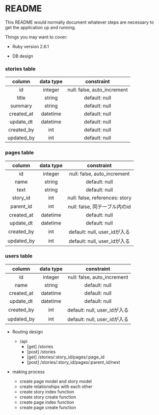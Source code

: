 # README

This README would normally document whatever steps are necessary to get the
application up and running.

Things you may want to cover:

* Ruby version
2.6.1

* DB design

### stories table

|column|data type|constraint|  
| :----: | :----: | :---: |
|id|integer|null: false, auto_increment|
|title|string|default: null|
|summary|string|default: null|
|created_at|datetime|default: null|
|update_dt|datetime|default: null|
|created_by|int|default: null|
|updated_by|int|default: null|

### pages table

|column|data type|constraint|  
| :----: | :----: | :---: |
|id|integer|null: false, auto_increment|
|name|string|default: null|
|text|string|default: null|
|story_id|int|null: false, references: story|
|parent_id|int|null: false, 同テーブル内のid|
|created_at|datetime|default: null|
|update_dt|datetime|default: null|
|created_by|int|default: null, user_idが入る|
|updated_by|int|default: null, user_idが入る|

### users table

|column|data type|constraint|  
| :----: | :----: | :---: |
|id|integer|null: false, auto_increment|
|name|string|default: null|
|created_at|datetime|default: null|
|update_dt|datetime|default: null|
|created_by|int|default: null, user_idが入る|
|updated_by|int|default: null, user_idが入る|

* Routing design

    - /api
        - [get] /stories
        - [post] /stories 
        - [get] /stories/:story_id/pages/:page_id
        - [post] /stories/:story_id/pages/:parent_id/next

* making process
    - create page model and story model
    - create relationships with each other
    - create story index function
    - create story create function
    - create page index function
    - create page create function